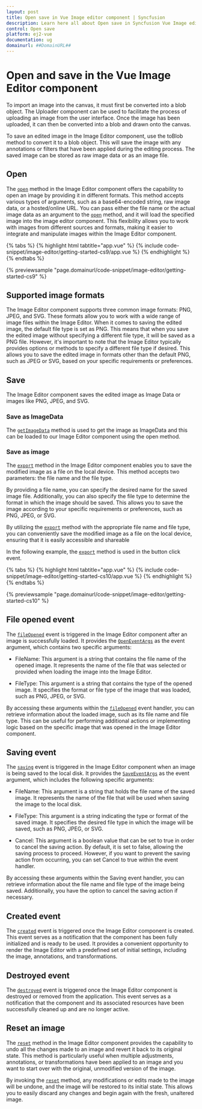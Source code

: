 ```yaml
---
layout: post
title: Open save in Vue Image editor component | Syncfusion
description: Learn here all about Open save in Syncfusion Vue Image editor component of Syncfusion Essential JS 2 and more.
control: Open save 
platform: ej2-vue
documentation: ug
domainurl: ##DomainURL##
---
```


# Open and save in the Vue Image Editor component

To import an image into the canvas, it must first be converted into a blob object. The Uploader component can be used to facilitate the process of uploading an image from the user interface. Once the image has been uploaded, it can then be converted into a blob and drawn onto the canvas. 

To save an edited image in the Image Editor component, use the toBlob method to convert it to a blob object. This will save the image with any annotations or filters that have been applied during the editing process. The saved image can be stored as raw image data or as an image file.

## Open

The [`open`](https://ej2.syncfusion.com/vue/documentation/api/image-editor/#open) method in the Image Editor component offers the capability to open an image by providing it in different formats. This method accepts various types of arguments, such as a base64-encoded string, raw image data, or a hosted/online URL. You can pass either the file name or the actual image data as an argument to the [`open`](https://ej2.syncfusion.com/vue/documentation/api/image-editor/#open) method, and it will load the specified image into the image editor component. This flexibility allows you to work with images from different sources and formats, making it easier to integrate and manipulate images within the Image Editor component.

{% tabs %}
{% highlight html tabtitle="app.vue" %}
{% include code-snippet/image-editor/getting-started-cs9/app.vue %}
{% endhighlight %}
{% endtabs %}
        
{% previewsample "page.domainurl/code-snippet/image-editor/getting-started-cs9" %}

## Supported image formats

The Image Editor component supports three common image formats: PNG, JPEG, and SVG. These formats allow you to work with a wide range of image files within the Image Editor.
When it comes to saving the edited image, the default file type is set as PNG. This means that when you save the edited image without specifying a different file type, it will be saved as a PNG file. However, it's important to note that the Image Editor typically provides options or methods to specify a different file type if desired. This allows you to save the edited image in formats other than the default PNG, such as JPEG or SVG, based on your specific requirements or preferences. 

## Save

The Image Editor component saves the edited image as Image Data or images like PNG, JPEG, and SVG.

### Save as ImageData

The [`getImageData`](https://ej2.syncfusion.com/vue/documentation/api/image-editor/#getimagedata) method is used to get the image as ImageData and this can be loaded to our Image Editor component using the open method.

### Save as image

The [`export`](https://ej2.syncfusion.com/vue/documentation/api/image-editor/#export) method in the Image Editor component enables you to save the modified image as a file on the local device. This method accepts two parameters: the file name and the file type.

By providing a file name, you can specify the desired name for the saved image file. Additionally, you can also specify the file type to determine the format in which the image should be saved. This allows you to save the image according to your specific requirements or preferences, such as PNG, JPEG, or SVG.

By utilizing the [`export`](https://ej2.syncfusion.com/vue/documentation/api/image-editor/#export) method with the appropriate file name and file type, you can conveniently save the modified image as a file on the local device, ensuring that it is easily accessible and shareable

In the following example, the [`export`](https://ej2.syncfusion.com/vue/documentation/api/image-editor/#export) method is used in the button click event.

{% tabs %}
{% highlight html tabtitle="app.vue" %}
{% include code-snippet/image-editor/getting-started-cs10/app.vue %}
{% endhighlight %}
{% endtabs %}
        
{% previewsample "page.domainurl/code-snippet/image-editor/getting-started-cs10" %}

## File opened event 

The [`fileOpened`](https://ej2.syncfusion.com/vue/documentation/api/image-editor/#fileopened) event is triggered in the Image Editor component after an image is successfully loaded. It provides the [`OpenEventArgs`](https://helpej2.syncfusion.com/vue/documentation/api/image-editor/openeventargs/) as the event argument, which contains two specific arguments: 

* FileName: This argument is a string that contains the file name of the opened image. It represents the name of the file that was selected or provided when loading the image into the Image Editor. 

* FileType: This argument is a string that contains the type of the opened image. It specifies the format or file type of the image that was loaded, such as PNG, JPEG, or SVG. 

By accessing these arguments within the [`fileOpened`](https://ej2.syncfusion.com/vue/documentation/api/image-editor/#fileopened) event handler, you can retrieve information about the loaded image, such as its file name and file type. This can be useful for performing additional actions or implementing logic based on the specific image that was opened in the Image Editor component.

## Saving event 

The [`saving`](https://helpej2.syncfusion.com/vue/documentation/api/image-editor/#saving) event is triggered in the Image Editor component when an image is being saved to the local disk. It provides the [`SaveEventArgs`](https://ej2.syncfusion.com/vue/documentation/api/image-editor/saveEventArgs/) as the event argument, which includes the following specific arguments: 

* FileName: This argument is a string that holds the file name of the saved image. It represents the name of the file that will be used when saving the image to the local disk. 

* FileType: This argument is a string indicating the type or format of the saved image. It specifies the desired file type in which the image will be saved, such as PNG, JPEG, or SVG. 

* Cancel: This argument is a boolean value that can be set to true in order to cancel the saving action. By default, it is set to false, allowing the saving process to proceed. However, if you want to prevent the saving action from occurring, you can set Cancel to true within the event handler. 

By accessing these arguments within the Saving event handler, you can retrieve information about the file name and file type of the image being saved. Additionally, you have the option to cancel the saving action if necessary.

## Created event 

The [`created`](https://ej2.syncfusion.com/vue/documentation/api/image-editor/#created) event is triggered once the Image Editor component is created. This event serves as a notification that the component has been fully initialized and is ready to be used. It provides a convenient opportunity to render the Image Editor with a predefined set of initial settings, including the image, annotations, and transformations. 

## Destroyed event 

The [`destroyed`](https://ej2.syncfusion.com/vue/documentation/api/image-editor/#destroyed) event is triggered once the Image Editor component is destroyed or removed from the application. This event serves as a notification that the component and its associated resources have been successfully cleaned up and are no longer active. 


## Reset an image 

The [`reset`](https://ej2.syncfusion.com/vue/documentation/api/image-editor/#reset) method in the Image Editor component provides the capability to undo all the changes made to an image and revert it back to its original state. This method is particularly useful when multiple adjustments, annotations, or transformations have been applied to an image and you want to start over with the original, unmodified version of the image. 

By invoking the [`reset`](https://ej2.syncfusion.com/vue/documentation/api/image-editor/#reset) method, any modifications or edits made to the image will be undone, and the image will be restored to its initial state. This allows you to easily discard any changes and begin again with the fresh, unaltered image.